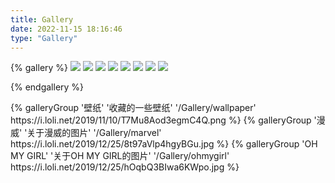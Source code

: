 ```yaml
---
title: Gallery
date: 2022-11-15 18:16:46
type: "Gallery"
---
```


{% gallery %}
![](https://w.wallhaven.cc/full/ex/wallhaven-exyw3o.jpg)
![](https://w.wallhaven.cc/full/rr/wallhaven-rr222w.jpg)
![](https://w.wallhaven.cc/full/vq/wallhaven-vqm813.jpg)
![](https://w.wallhaven.cc/full/d6/wallhaven-d65eyl.jpg)
![](https://w.wallhaven.cc/full/j3/wallhaven-j3ve1y.jpg)
![](https://w.wallhaven.cc/full/kx/wallhaven-kx9pg7.jpg)
![](https://w.wallhaven.cc/full/zy/wallhaven-zyx9lw.jpg)
![](https://w.wallhaven.cc/full/m9/wallhaven-m9xyg8.jpg)


{% endgallery %}

<div class="gallery-group-main">
{% galleryGroup '壁纸' '收藏的一些壁纸' '/Gallery/wallpaper' https://i.loli.net/2019/11/10/T7Mu8Aod3egmC4Q.png %}
{% galleryGroup '漫威' '关于漫威的图片' '/Gallery/marvel' https://i.loli.net/2019/12/25/8t97aVlp4hgyBGu.jpg %}
{% galleryGroup 'OH MY GIRL' '关于OH MY GIRL的图片' '/Gallery/ohmygirl' https://i.loli.net/2019/12/25/hOqbQ3BIwa6KWpo.jpg %}
</div>
